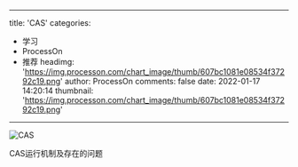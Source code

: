 
---
title: 'CAS'
categories: 
 - 学习
 - ProcessOn
 - 推荐
headimg: 'https://img.processon.com/chart_image/thumb/607bc1081e08534f37292c19.png'
author: ProcessOn
comments: false
date: 2022-01-17 14:20:14
thumbnail: 'https://img.processon.com/chart_image/thumb/607bc1081e08534f37292c19.png'
---

<div>   
<img class="thumb" alt="CAS" src="https://img.processon.com/chart_image/thumb/607bc1081e08534f37292c19.png" referrerpolicy="no-referrer">
<p>CAS运行机制及存在的问题</p>  
</div>
            